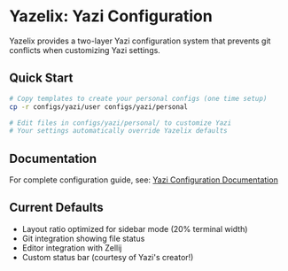 # Yazelix: Yazi Configuration

Yazelix provides a two-layer Yazi configuration system that prevents git conflicts when customizing Yazi settings.

## Quick Start

```bash
# Copy templates to create your personal configs (one time setup)
cp -r configs/yazi/user configs/yazi/personal

# Edit files in configs/yazi/personal/ to customize Yazi
# Your settings automatically override Yazelix defaults
```

## Documentation

For complete configuration guide, see: [Yazi Configuration Documentation](../../docs/yazi-configuration.md)

## Current Defaults

- Layout ratio optimized for sidebar mode (20% terminal width)  
- Git integration showing file status
- Editor integration with Zellij
- Custom status bar (courtesy of Yazi's creator!)
